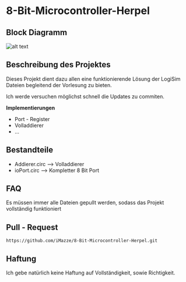 # 8-Bit-Microcontroller-Herpel

## Block Diagramm ##
![alt text](https://www.researchgate.net/profile/Mehrdad_Nourani/publication/4040964/figure/fig1/AS:394697823539226@1471114702391/Intel-8051-microcontroller-block-diagram.png)

## Beschreibung des Projektes
Dieses Projekt dient dazu allen eine funktionierende Lösung der LogiSim Dateien begleitend der Vorlesung zu bieten.

Ich werde versuchen möglichst schnell die Updates zu commiten.

**Implementierungen**

- Port - Register
- Volladdierer
- ...

## Bestandteile ##
- Addierer.circ --> Volladdierer
- ioPort.circ --> Kompletter 8 Bit Port

## FAQ ##
Es müssen immer alle Dateien gepullt werden, sodass das Projekt vollständig funktioniert

## Pull - Request ##
```
https://github.com/iMazze/8-Bit-Microcontroller-Herpel.git
```

## Haftung ##
Ich gebe natürlich keine Haftung auf Vollständigkeit, sowie Richtigkeit.

